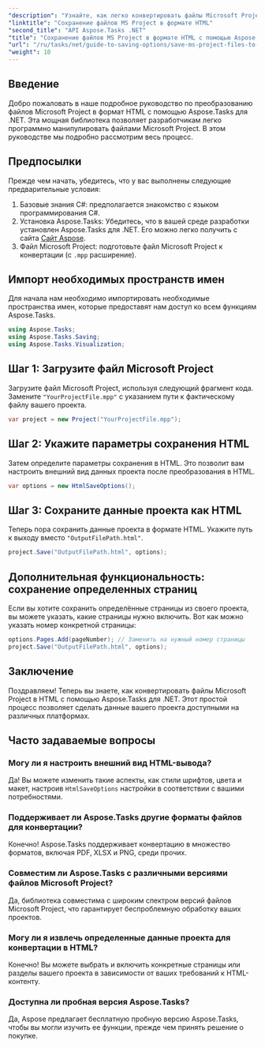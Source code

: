 ```yaml
---
"description": "Узнайте, как легко конвертировать файлы Microsoft Project (.mpp) в формат HTML с помощью Aspose.Tasks для .NET. Это подробное руководство содержит пошаговые инструкции, включая загрузку файлов проекта, настройку HTML-вывода и сохранение отдельных страниц."
"linktitle": "Сохранение файлов MS Project в формате HTML"
"second_title": "API Aspose.Tasks .NET"
"title": "Сохранение файлов MS Project в формате HTML с помощью Aspose.Tasks для .NET"
"url": "/ru/tasks/net/guide-to-saving-options/save-ms-project-files-to-html-format/"
"weight": 10
---
```


## Введение

Добро пожаловать в наше подробное руководство по преобразованию файлов Microsoft Project в формат HTML с помощью Aspose.Tasks для .NET. Эта мощная библиотека позволяет разработчикам легко программно манипулировать файлами Microsoft Project. В этом руководстве мы подробно рассмотрим весь процесс.

## Предпосылки

Прежде чем начать, убедитесь, что у вас выполнены следующие предварительные условия:

1. Базовые знания C#: предполагается знакомство с языком программирования C#.
2. Установка Aspose.Tasks: Убедитесь, что в вашей среде разработки установлен Aspose.Tasks для .NET. Его можно легко получить с сайта [Сайт Aspose](https://www.aspose.com).
3. Файл Microsoft Project: подготовьте файл Microsoft Project к конвертации (с `.mpp` расширение).

## Импорт необходимых пространств имен

Для начала нам необходимо импортировать необходимые пространства имен, которые предоставят нам доступ ко всем функциям Aspose.Tasks.

```csharp
using Aspose.Tasks;
using Aspose.Tasks.Saving;
using Aspose.Tasks.Visualization;
```

## Шаг 1: Загрузите файл Microsoft Project

Загрузите файл Microsoft Project, используя следующий фрагмент кода. Замените `"YourProjectFile.mpp"` с указанием пути к фактическому файлу вашего проекта.

```csharp
var project = new Project("YourProjectFile.mpp");
```

## Шаг 2: Укажите параметры сохранения HTML

Затем определите параметры сохранения в HTML. Это позволит вам настроить внешний вид данных проекта после преобразования в HTML.

```csharp
var options = new HtmlSaveOptions();
```

## Шаг 3: Сохраните данные проекта как HTML

Теперь пора сохранить данные проекта в формате HTML. Укажите путь к выходу вместо `"OutputFilePath.html"`.

```csharp
project.Save("OutputFilePath.html", options);
```

## Дополнительная функциональность: сохранение определенных страниц

Если вы хотите сохранить определённые страницы из своего проекта, вы можете указать, какие страницы нужно включить. Вот как можно указать номер конкретной страницы:

```csharp
options.Pages.Add(pageNumber); // Заменить на нужный номер страницы
project.Save("OutputFilePath.html", options);
```

## Заключение

Поздравляем! Теперь вы знаете, как конвертировать файлы Microsoft Project в HTML с помощью Aspose.Tasks для .NET. Этот простой процесс позволяет сделать данные вашего проекта доступными на различных платформах.

## Часто задаваемые вопросы

### Могу ли я настроить внешний вид HTML-вывода?
Да! Вы можете изменить такие аспекты, как стили шрифтов, цвета и макет, настроив `HtmlSaveOptions` настройки в соответствии с вашими потребностями.

### Поддерживает ли Aspose.Tasks другие форматы файлов для конвертации?
Конечно! Aspose.Tasks поддерживает конвертацию в множество форматов, включая PDF, XLSX и PNG, среди прочих.

### Совместим ли Aspose.Tasks с различными версиями файлов Microsoft Project?
Да, библиотека совместима с широким спектром версий файлов Microsoft Project, что гарантирует беспроблемную обработку ваших проектов.

### Могу ли я извлечь определенные данные проекта для конвертации в HTML?
Конечно! Вы можете выбрать и включить конкретные страницы или разделы вашего проекта в зависимости от ваших требований к HTML-контенту.

### Доступна ли пробная версия Aspose.Tasks?
Да, Aspose предлагает бесплатную пробную версию Aspose.Tasks, чтобы вы могли изучить ее функции, прежде чем принять решение о покупке.